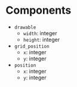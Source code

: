# Components

* `drawable`
    * `width`: integer
    * `height`: integer
* `grid_position`
    * `x`: integer
    * `y`: integer
* `position`
    * `x`: integer
    * `y`: integer
